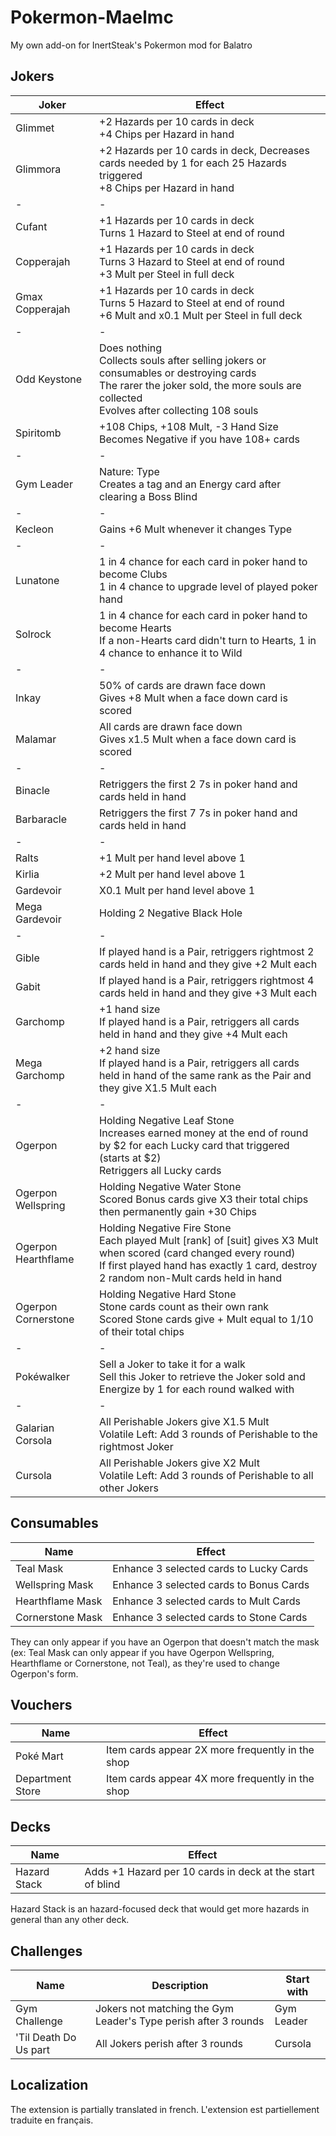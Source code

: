 # Pokermon-Maelmc

My own add-on for InertSteak's Pokermon mod for Balatro

## Jokers

| Joker | Effect |
| ------ | ------ |
| Glimmet | +2 Hazards per 10 cards in deck<br/>+4 Chips per Hazard in hand |
| Glimmora | +2 Hazards per 10 cards in deck, Decreases cards needed by 1 for each 25 Hazards triggered<br/>+8 Chips per Hazard in hand |
| - | - |
| Cufant | +1 Hazards per 10 cards in deck<br/>Turns 1 Hazard to Steel at end of round |
| Copperajah | +1 Hazards per 10 cards in deck<br/>Turns 3 Hazard to Steel at end of round<br/>+3 Mult per Steel in full deck |
| Gmax Copperajah | +1 Hazards per 10 cards in deck<br/>Turns 5 Hazard to Steel at end of round<br/>+6 Mult and x0.1 Mult per Steel in full deck |
| - | - |
| Odd Keystone | Does nothing<br/>Collects souls after selling jokers or consumables or destroying cards<br/>The rarer the joker sold, the more souls are collected<br/>Evolves after collecting 108 souls
| Spiritomb | +108 Chips, +108 Mult, -3 Hand Size<br/>Becomes Negative if you have 108+ cards |
| - | - |
| Gym Leader | Nature: Type<br/>Creates a tag and an Energy card after clearing a Boss Blind |
| - | - |
| Kecleon | Gains +6 Mult whenever it changes Type |
| - | - |
| Lunatone | 1 in 4 chance for each card in poker hand to become Clubs<br/>1 in 4 chance to upgrade level of played poker hand |
| Solrock | 1 in 4 chance for each card in poker hand to become Hearts<br/>If a non-Hearts card didn't turn to Hearts, 1 in 4 chance to enhance it to Wild |
| - | - |
| Inkay | 50% of cards are drawn face down<br/>Gives +8 Mult when a face down card is scored |
| Malamar | All cards are drawn face down<br/>Gives x1.5 Mult when a face down card is scored |
| - | - |
| Binacle | Retriggers the first 2 7s in poker hand and cards held in hand |
| Barbaracle | Retriggers the first 7 7s in poker hand and cards held in hand |
| - | - |
| Ralts | +1 Mult per hand level above 1|
| Kirlia | +2 Mult per hand level above 1|
| Gardevoir | X0.1 Mult per hand level above 1|
| Mega Gardevoir | Holding 2 Negative Black Hole |
| - | - |
| Gible | If played hand is a Pair, retriggers rightmost 2 cards held in hand and they give +2 Mult each |
| Gabit | If played hand is a Pair, retriggers rightmost 4 cards held in hand and they give +3 Mult each |
| Garchomp | +1 hand size<br/>If played hand is a Pair, retriggers all cards held in hand and they give +4 Mult each |
| Mega Garchomp | +2 hand size<br/>If played hand is a Pair, retriggers all cards held in hand of the same rank as the Pair and they give X1.5 Mult each|
| - | - |
| Ogerpon | Holding Negative Leaf Stone<br/>Increases earned money at the end of round by \$2 for each Lucky card that triggered (starts at \$2)<br/>Retriggers all Lucky cards |
| Ogerpon Wellspring | Holding Negative Water Stone<br/>Scored Bonus cards give X3 their total chips then permanently gain +30 Chips |
| Ogerpon Hearthflame | Holding Negative Fire Stone<br/>Each played Mult [rank] of [suit] gives X3 Mult when scored (card changed every round)<br/>If first played hand has exactly 1 card, destroy 2 random non-Mult cards held in hand|
| Ogerpon Cornerstone | Holding Negative Hard Stone<br/>Stone cards count as their own rank<br/>Scored Stone cards give + Mult equal to 1/10 of their total chips |
| - | - |
| Pokéwalker | Sell a Joker to take it for a walk<br/>Sell this Joker to retrieve the Joker sold and Energize by 1 for each round walked with |
| - | - |
| Galarian Corsola | All Perishable Jokers give X1.5 Mult<br/>Volatile Left: Add 3 rounds of Perishable to the rightmost Joker |
| Cursola | All Perishable Jokers give X2 Mult<br/>Volatile Left: Add 3 rounds of Perishable to all other Jokers |


## Consumables

| Name | Effect |
| ------ | ------ |
| Teal Mask | Enhance 3 selected cards to Lucky Cards |
| Wellspring Mask | Enhance 3 selected cards to Bonus Cards |
| Hearthflame Mask | Enhance 3 selected cards to Mult Cards |
| Cornerstone Mask | Enhance 3 selected cards to Stone Cards |

They can only appear if you have an Ogerpon that doesn't match the mask (ex: Teal Mask can only appear if you have Ogerpon Wellspring, Hearthflame or Cornerstone, not Teal), as they're used to change Ogerpon's form.

## Vouchers

| Name | Effect |
| ------ | ------ |
| Poké Mart | Item cards appear 2X more frequently in the shop |
| Department Store | Item cards appear 4X more frequently in the shop | 

## Decks

| Name | Effect |
| ------ | ------ |
| Hazard Stack | Adds +1 Hazard per 10 cards in deck at the start of blind |

Hazard Stack is an hazard-focused deck that would get more hazards in general than any other deck.

## Challenges

| Name | Description | Start with |
| ------ | ------ | ------ |
| Gym Challenge | Jokers not matching the Gym Leader's Type perish after 3 rounds | Gym Leader |
| 'Til Death Do Us part | All Jokers perish after 3 rounds | Cursola |

## Localization

The extension is partially translated in french. L'extension est partiellement traduite en français.